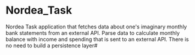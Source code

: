 # Nordea_Task
Nordea Task
application that fetches data about one's imaginary monthly
bank statements from an external API.
Parse data to calculate monthly balance with income and spending that is
sent to an external API. There is no need to build a persistence layer#
